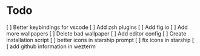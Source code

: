 # Todo

[ ] Better keybindings for vscode
[ ] Add zsh plugins
[ ] Add fig.io
[ ] Add more wallpapers
[ ] Delete bad wallpaper
[ ] Add editor config
[ ] Create installation script
[ ] better icons in starship prompt
[ ] fix icons in starship
[ ] add github information in wezterm
